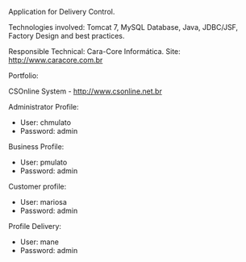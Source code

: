 Application for Delivery Control.

Technologies involved:
Tomcat 7, MySQL Database, Java, JDBC/JSF, Factory Design and best practices.

Responsible Technical: Cara-Core Informática.
Site: http://www.caracore.com.br

Portfolio:

CSOnline System - http://www.csonline.net.br

Administrator Profile:
- User: chmulato
- Password: admin

Business Profile:
- User: pmulato
- Password: admin

Customer profile:
- User: mariosa
- Password: admin

Profile Delivery:
- User: mane
- Password: admin
